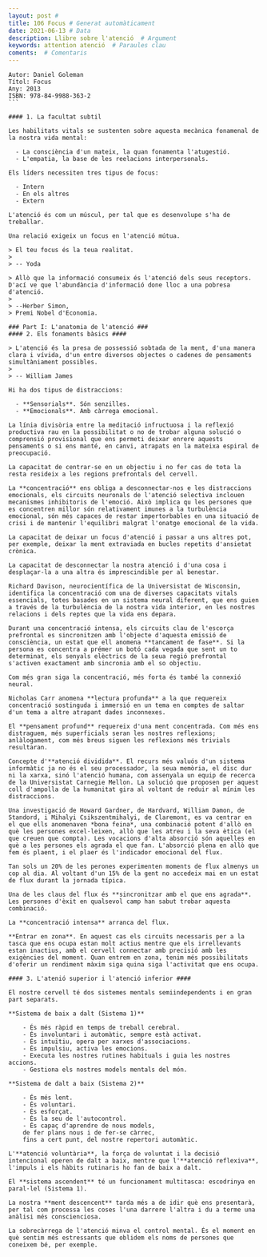 ```yaml
---
layout: post # 
title: 106 Focus # Generat automàticament
date: 2021-06-13 # Data
description: Llibre sobre l'atenció  # Argument
keywords: attention atenció  # Paraules clau
coments:  # Comentaris
---
```


````code
Autor: Daniel Goleman
Títol: Focus
Any: 2013
ISBN: 978-84-9988-363-2
```

#### 1. La facultat subtil

Les habilitats vitals se sustenten sobre aquesta mecànica fonamenal de la nostra vida mental:

  - La consciència d'un mateix, la quan fonamenta l'atugestió.
  - L'empatia, la base de les reelacions interpersonals.

Els líders necessiten tres tipus de focus:

  - Intern
  - En els altres
  - Extern

L'atenció és com un múscul, per tal que es desenvolupe s'ha de treballar.

Una relació exigeix un focus en l'atenció mútua.

> El teu focus és la teua realitat.
>
> -- Yoda

> Allò que la informació consumeix és l'atenció dels seus receptors. D'ací ve que l'abundància d'informació done lloc a una pobresa d'atenció.
>
> --Herber Simon, 
> Premi Nobel d'Economia.

### Part I: L'anatomia de l'atenció ###
#### 2. Els fonaments bàsics ####

> L'atenció és la presa de possessió sobtada de la ment, d'una manera clara i vívida, d'un entre diversos objectes o cadenes de pensaments  simultàniament possibles.
>
> -- William James

Hi ha dos tipus de distraccions:

  - **Sensorials**. Són senzilles.
  - **Emocionals**. Amb càrrega emocional.
  
La línia divisòria entre la meditació infructuosa i la reflexió productiva rau en la possibilitat o no de trobar alguna solució o comprensió provisional que ens permeti deixar enrere aquests pensaments o si ens manté, en canvi, atrapats en la mateixa espiral de preocupació.

La capacitat de centrar-se en un objectiu i no fer cas de tota la resta resideix a les regions prefrontals del cervell.

La **concentració** ens obliga a desconnectar-nos e les distraccions emocionals, els circuits neuronals de l'atenció selectiva inclouen mecanismes inhibitoris de l'emoció. Això implica qu les persones que es concentren millor són relativament imunes a la turbulència emocional, són més capaces de restar impertorbables en una situació de crisi i de mantenir l'equilibri malgrat l'onatge emocional de la vida.

La capacitat de deixar un focus d'atenció i passar a uns altres pot, per exemple, deixar la ment extraviada en bucles repetits d'ansietat crònica.

La capacitat de desconnectar la nostra atenció i d'una cosa i desplaçar-la a una altra és imprescindible per al benestar.

Richard Davison, neurocientífica de la Universistat de Wisconsin, identifica la concentració com una de diverses capacitats vitals essencials, totes basades en un sistema neural diferent, que ens guien a través de la turbulència de la nostra vida interior, en les nostres relacions i dels reptes que la vida ens depara.

Durant una concentració intensa, els circuits clau de l'escorça prefrontal es sincronitzen amb l'objecte d'aquesta emissió de consciència, un estat que ell anomena **tancament de fase**. Si la persona es concentra a prémer un botó cada vegada que sent un to determinat, els senyals elèctrics de la seua regió prefrontal s'activen exactament amb sincronia amb el so objectiu.

Com més gran siga la concentració, més forta és també la connexió neural.

Nicholas Carr anomena **lectura profunda** a la que requereix concentració sostinguda i immersió en un tema en comptes de saltar d'un tema a altre atrapant dades inconnexes.

El **pensament profund** requereix d'una ment concentrada. Com més ens distraguem, més superficials seran les nostres reflexions; anlàlogament, com més breus siguen les reflexions més trivials resultaran.

Concepte d'**atenció dividida**. El recurs més valuós d'un sistema informàtic ja no és el seu processador, la seua memòria, el disc dur ni la xarxa, sinó l'atenció humana, com assenyala un equip de recerca de la Universistat Carnegie Mellon. La solució que proposen per aquest coll d'ampolla de la humanitat gira al voltant de reduir al mínim les distraccions.

Una investigació de Howard Gardner, de Hardvard, William Damon, de Standord, i Mihalyi Csikszentmihalyi, de Claremont, es va centrar en el que ells anomenaven *bona feina*, una combinació potent d'allò en què les persones excel·leixen, allò que les atreu i la seva ètica (el que creuen que compta). Les vocacions d'alta absorció són aquelles en què a les persones els agrada el que fan. L'absorció plena en allò que fem és plaent, i el plaer és l'indicador emocional del flux.

Tan sols un 20% de les perones experimenten moments de flux almenys un cop al dia. Al voltant d'un 15% de la gent no accedeix mai en un estat de flux durant la jornada típica.

Una de les claus del flux és **sincronitzar amb el que ens agrada**. Les persones d'èxit en qualsevol camp han sabut trobar aquesta combinació.

La **concentració intensa** arranca del flux.

**Entrar en zona**. En aquest cas els circuïts necessaris per a la tasca que ens ocupa estan molt actius mentre que els irrellevants estan inactius, amb el cervell connectar amb precisió amb les exigències del moment. Quan entrem en zona, tenim més possibilitats d'oferir un rendiment màxim siga quina siga l'activitat que ens ocupa.

#### 3. L'atenió superior i l'atenció inferior ####

El nostre cervell té dos sistemes mentals semiindependents i en gran part separats.

**Sistema de baix a dalt (Sistema 1)**

    - És més ràpid en temps de treball cerebral.
    - És involuntari i automàtic, sempre està activat.
    - És intuïtiu, opera per xarxes d'associacions.
    - És impulsiu, activa les emocions.
    - Executa les nostres rutines habituals i guia les nostres accions.
    - Gestiona els nostres models mentals del món.

**Sistema de dalt a baix (Sistema 2)**

    - És més lent.
    - És voluntari.
    - És esforçat.
    - És la seu de l'autocontrol.
    - És capaç d'aprendre de nous models,
    de fer plans nous i de fer-se càrrec,
    fins a cert punt, del nostre repertori automàtic.

L'**atenció voluntària**, la força de voluntat i la decisió intencional operen de dalt a baix, mentre que l'**atenció reflexiva**, l'impuls i els hàbits rutinaris ho fan de baix a dalt.

El **sistema ascendent** té un funcionament multitasca: escodrinya en paral·lel (Sistema 1).

La nostra **ment descencent** tarda més a de idir què ens presentarà, per tal com processa les coses l'una darrere l'altra i du a terme una anàlisi més conscienciosa.

La sobrecàrrega de l'atenció minva el control mental. És el moment en què sentim més estressants que oblidem els noms de persones que coneixem bé, per exemple.


